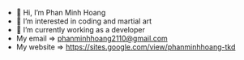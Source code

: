- 👋 Hi, I’m Phan Minh Hoang
- 👀 I’m interested in coding and martial art
- 🌱 I’m currently working as a developer
- My email => phanminhhoang2110@gmail.com
- My website => https://sites.google.com/view/phanminhhoang-tkd
